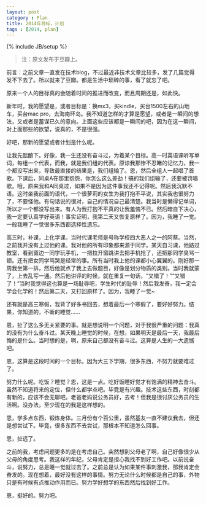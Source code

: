 ```yaml
---
layout: post
category : Plan
title: 2014年目标，计划
tags : [2014, plan]
---
```

{% include JB/setup %}

> 注：原文发布于豆瓣上。

前言：之前文章一直发在技术blog，不过最近非技术文章比较多，发了几篇觉得发不下去了。所以就来了豆瓣。都是生活中琐碎的事，看了就忘了吧。

原来一个人的目标真的会随着时间的推进而改变，而且周期还是，如此快。
 
新年时，我的愿望是，或者目标是：换mx3，买kindle，买台1500左右的山地车，买台mac pro，去海南环岛。我不知道怎样的才算是愿望，或者是一瞬间的想法，又或者是蓄谋已久的意向。上面这些应该都是一瞬间的吧，因为在这一瞬间，对上面那些的欲望，说真的，不是很强。

好吧，那新的愿望或者计划是什么呢。

让我先酝酿下。好像，我一生还没有奋斗过，为着某个目标。高一时英语课听写单词，每组一个代表，而我，就是我们组的代表。原谅我那惨不忍睹的记忆力，我一个都没写出来，导致最直接的结果是，我们组输了。恩，然后全组人一起唱了首歌。下课后，同桌A在那里抱怨，你怎么这么差劲！搞的我们组输了，还要被罚唱歌。哦，原来我和A同桌过，如果不是因为这件事我还不记得呢。然后我沉默不语。这时坐我前面的语代，一个很萝莉的女生为我打抱不平说，其实我也很努力了，不要怪他。有句话说的很对，自己的情况自己最清楚。我当时是懒得记单词，所以才一个都没写出来。有人为我打抱不平真的让我羞愧不已。然后暗自下决心，我一定要认真学好英语！事实证明，我第二天又恢复原样了。因为，我睡了一觉。一般我睡了一觉很多东西都选择性遗忘。

高三时，补课，上化学课。当时代课老师是号称学校四大恶人之一的阿蔡。当然，之前我并没有上过他的课。我对他的所有印象都来源于同学。某天自习课，他路过教室，看到窗边一同学玩手机，一把拉开窗跳讲去把手机抢了，还把那同学臭骂一顿。还有把女同学骂哭是经常的事。所有当时我上他的课都小心翼翼的。刚好那一周我坐第一排，然后他就点了我上去做题目，好像是划分物质的类别。当时我就蒙了，上去乱写一通。然后他讲评的时候，就在重复一句话，“又错了！”“又错了！”当时我觉得这也算是一场耻辱吧，学生时代的耻辱！然后我发奋，我一定会学会化学的！然后第二天，又打回原样了。因为，我睡了一觉~

还有就是高三寒假，我背了好多书回去，想着最后一个寒假了，要好好努力。结果，你知道的，不断的睡觉......

恩，扯了这么多无关紧要的事。就是想说明一个问题，对于我很严重的问题：我真的没有为什么奋斗过。某天晚上睡觉的时候，在想，如果明天是最后一天，我最后悔的是什么。当时想的是，啊，原来自己都没有奋斗过。这算是人生的一大遗憾吧。

恩，这算是这段时间的一个目标。因为大三下学期，很多东西，不努力就要难过了。

努力什么呢。吃饭？睡觉？恩，这是一点。吃好饭睡好觉才有饱满的精神去奋斗。虽然不知道将来的定位，但什么都学点吧。毕竟是有兴趣。技术这些东西，时刻都有新的，应该不会无聊吧。老爸老妈说公务员好，去考！但我是很讨厌公务员的生活啊。没办法，至少现在的我是这样想的。

恩，学多点东西，锻炼身体。三月份有个百公里，虽然基友一直不建议我去，但还是想尝试下。毕竟，很多东西不去尝试，那根本不知道怎么回事。

恩，扯远了。

之前的我，考虑问题更多的是在考虑自己。突然想到父母老了啊，自己好像很少从父母的角度思考。我这样的年纪，父母肯定是担心我找不到好工作吧。以前说奋斗，说努力，总是睡一觉就过去了。之前总是认为如果某件事刺激我，那我肯定会奋发的。现在想着，最好没有这样的事情。努力无论什么时候都是自己的事，外物只是有时候有点推动作用而已。努力学好想学的东西然后找到好工作。

恩，挺好的。努力吧。